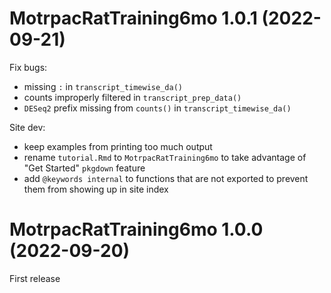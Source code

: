 # MotrpacRatTraining6mo 1.0.1 (2022-09-21)

Fix bugs:
* missing `:` in `transcript_timewise_da()` 
* counts improperly filtered in `transcript_prep_data()` 
* `DESeq2` prefix missing from `counts()` in `transcript_timewise_da()`

Site dev:
* keep examples from printing too much output
* rename `tutorial.Rmd` to `MotrpacRatTraining6mo` to take advantage of "Get Started" `pkgdown` feature
* add `@keywords internal` to functions that are not exported to prevent them from showing up in site index

# MotrpacRatTraining6mo 1.0.0 (2022-09-20)

First release
